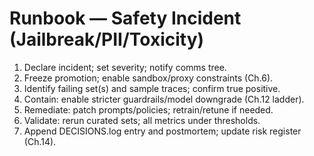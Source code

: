 # Runbook — Safety Incident (Jailbreak/PII/Toxicity)

1) Declare incident; set severity; notify comms tree.
2) Freeze promotion; enable sandbox/proxy constraints (Ch.6).
3) Identify failing set(s) and sample traces; confirm true positive.
4) Contain: enable stricter guardrails/model downgrade (Ch.12 ladder).
5) Remediate: patch prompts/policies; retrain/retune if needed.
6) Validate: rerun curated sets; all metrics under thresholds.
7) Append DECISIONS.log entry and postmortem; update risk register (Ch.14).
